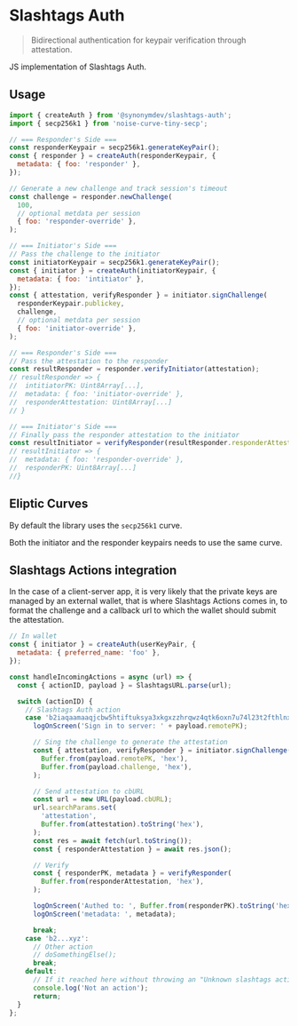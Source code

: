 # Slashtags Auth

> Bidirectional authentication for keypair verification through attestation.

JS implementation of Slashtags Auth.

## Usage

```js
import { createAuth } from '@synonymdev/slashtags-auth';
import { secp256k1 } from 'noise-curve-tiny-secp';

// === Responder's Side ===
const responderKeypair = secp256k1.generateKeyPair();
const { responder } = createAuth(responderKeypair, {
  metadata: { foo: 'responder' },
});

// Generate a new challenge and track session's timeout
const challenge = responder.newChallenge(
  100,
  // optional metdata per session
  { foo: 'responder-override' },
);

// === Initiator's Side ===
// Pass the challenge to the initiator
const initiatorKeypair = secp256k1.generateKeyPair();
const { initiator } = createAuth(initiatorKeypair, {
  metadata: { foo: 'intitiator' },
});
const { attestation, verifyResponder } = initiator.signChallenge(
  responderKeypair.publickey,
  challenge,
  // optional metdata per session
  { foo: 'initiator-override' },
);

// === Responder's Side ===
// Pass the attestation to the responder
const resultResponder = responder.verifyInitiator(attestation);
// resultResponder => {
//  intitiatorPK: Uint8Array[...],
//  metadata: { foo: 'initiator-override' },
//  responderAttestation: Uint8Array[...]
// }

// === Initiator's Side ===
// Finally pass the responder attestation to the initiator
const resultInitiator = verifyResponder(resultResponder.responderAttestation);
// resultInitiator => {
//  metadata: { foo: 'responder-override' },
//  responderPK: Uint8Array[...]
//}
```

## Eliptic Curves

By default the library uses the `secp256k1` curve.

Both the initiator and the responder keypairs needs to use the same curve.

## Slashtags Actions integration

In the case of a client-server app, it is very likely that the private keys are managed by an external wallet, that is where Slashtags Actions comes in, to format the challenge and a callback url to which the wallet should submit the attestation.

```js
// In wallet
const { initiator } = createAuth(userKeyPair, {
  metadata: { preferred_name: 'foo' },
});

const handleIncomingActions = async (url) => {
  const { actionID, payload } = SlashtagsURL.parse(url);

  switch (actionID) {
    // Slashtags Auth action
    case 'b2iaqaamaaqjcbw5htiftuksya3xkgxzzhrqwz4qtk6oxn7u74l23t2fthlnx3ked':
      logOnScreen('Sign in to server: ' + payload.remotePK);

      // Sing the challenge to generate the attestation
      const { attestation, verifyResponder } = initiator.signChallenge(
        Buffer.from(payload.remotePK, 'hex'),
        Buffer.from(payload.challenge, 'hex'),
      );

      // Send attestation to cbURL
      const url = new URL(payload.cbURL);
      url.searchParams.set(
        'attestation',
        Buffer.from(attestation).toString('hex'),
      );
      const res = await fetch(url.toString());
      const { responderAttestation } = await res.json();

      // Verify
      const { responderPK, metadata } = verifyResponder(
        Buffer.from(responderAttestation, 'hex'),
      );

      logOnScreen('Authed to: ', Buffer.from(responderPK).toString('hex'));
      logOnScreen('metadata: ', metadata);

      break;
    case 'b2...xyz':
      // Other action
      // doSomethingElse();
      break;
    default:
      // If it reached here without throwing an "Unknown slashtags action: .." error
      console.log('Not an action');
      return;
  }
};
```
